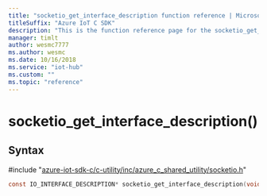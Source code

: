 ```yaml
---                             
title: "socketio_get_interface_description function reference | Microsoft Docs" 
titleSuffix: "Azure IoT C SDK"            
description: "This is the function reference page for the socketio_get_interface_description() function in the Azure IoT C SDK. This SDK is used with Azure IoT Hub and Azure IoT Hub Device Provisioning Service"            
manager: timlt                 
author: wesmc7777              
ms.author: wesmc               
ms.date: 10/16/2018                    
ms.service: "iot-hub"             
ms.custom: ""                
ms.topic: "reference"        
---                            
```


# socketio_get_interface_description()

## Syntax

\#include "[azure-iot-sdk-c/c-utility/inc/azure_c_shared_utility/socketio.h](../socketio-h.md)"  
```C
const IO_INTERFACE_DESCRIPTION* socketio_get_interface_description(void);
```

